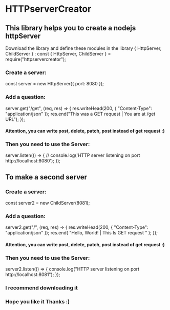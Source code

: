 # HTTPserverCreator

## This library helps you to create a nodejs httpServer

Download the library and define these modules in the library { HttpServer, ChildServer } :
const { HttpServer, ChildServer } = require("httpservercreator");


### Create a server:
const server = new HttpServer({ port: 8080 });



### Add a question:
server.get("/get", (req, res) => {
   res.writeHead(200, { "Content-Type": "application/json" });
   res.end("This was a GET request | You are at /get URL");
});

#### Attention, you can write post, delete, patch, post instead of get request :)


### Then you need to use the Server:
server.listen(() => {
   // console.log('HTTP server listening on port http://localhost:8080');
});


## To make a second server

### Create a server:
const server2 = new ChildServer(8081);

### Add a question:
server2.get("/", (req, res) => {
   res.writeHead(200, { "Content-Type": "application/json" });
   res.end(
     "Hello, World! | This Is GET request "
   );
});
#### Attention, you can write post, delete, patch, post instead of get request :)


### Then you need to use the Server:
server2.listen(() => {
   console.log("HTTP server listening on port http://localhost:8081");
});


### I recommend downloading it
### Hope you like it Thanks :)
